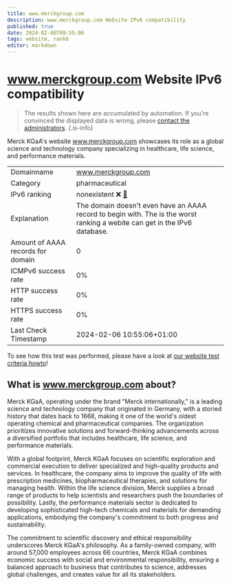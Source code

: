 ```yaml
---
title: www.merckgroup.com
description: www.merckgroup.com Website IPv6 compatibility
published: true
date: 2024-02-06T09:55:06
tags: website, rank6
editor: markdown
---
```


# www.merckgroup.com Website IPv6 compatibility

> The results shown here are accumulated by automation. If you're convinced the displayed data is wrong, please [contact the administrators](/howto/chat). 
{.is-info}

Merck KGaA's website www.merckgroup.com showcases its role as a global science and technology company specializing in healthcare, life science, and performance materials.


|   |   |
| - | - |
| Domainname | www.merckgroup.com
| Category | pharmaceutical |
| IPv6 ranking | nonexistent :x: [🔗](/howto/ranking) |
| Explanation | The domain doesn't even have an AAAA record to begin with. The is the worst ranking a webite can get in the IPv6 database. |
| Amount of AAAA records for domain | 0 |
| ICMPv6 success rate | 0%|
| HTTP success rate | 0% |
| HTTPS success rate | 0% |
| Last Check Timestamp | 2024-02-06 10:55:06+01:00 |

To see how this test was performed, please have a look at [our website test criteria howto](/howto/testcriteria/website)!


## What is www.merckgroup.com about?
Merck KGaA, operating under the brand "Merck internationally," is a leading science and technology company that originated in Germany, with a storied history that dates back to 1668, making it one of the world's oldest operating chemical and pharmaceutical companies. The organization prioritizes innovative solutions and forward-thinking advancements across a diversified portfolio that includes healthcare, life science, and performance materials.

With a global footprint, Merck KGaA focuses on scientific exploration and commercial execution to deliver specialized and high-quality products and services. In healthcare, the company aims to improve the quality of life with prescription medicines, biopharmaceutical therapies, and solutions for managing health. Within the life science division, Merck supplies a broad range of products to help scientists and researchers push the boundaries of possibility. Lastly, the performance materials sector is dedicated to developing sophisticated high-tech chemicals and materials for demanding applications, embodying the company's commitment to both progress and sustainability.

The commitment to scientific discovery and ethical responsibility underscores Merck KGaA's philosophy. As a family-owned company, with around 57,000 employees across 66 countries, Merck KGaA combines economic success with social and environmental responsibility, ensuring a balanced approach to business that contributes to science, addresses global challenges, and creates value for all its stakeholders.


